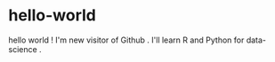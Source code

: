 # hello-world

hello world !
I'm new visitor of Github .
I'll learn R and Python for data-science .
